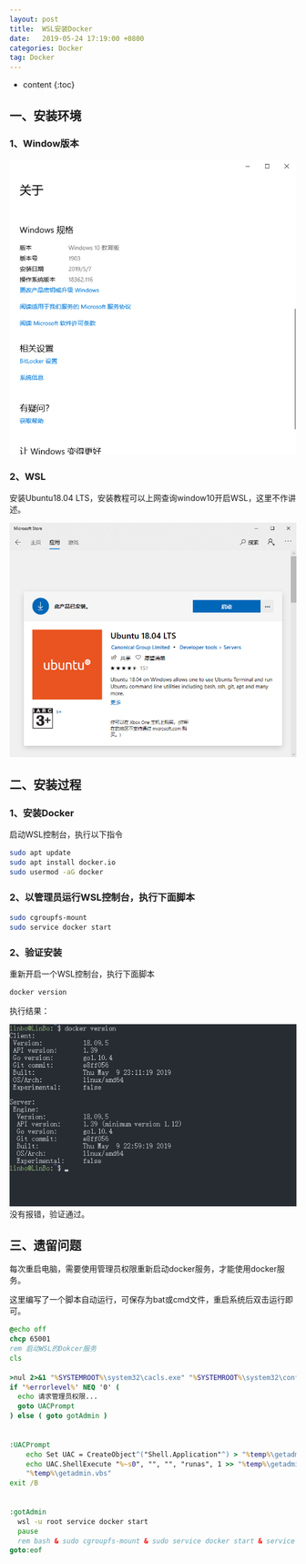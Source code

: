 ```yaml
---
layout: post
title:  WSL安装Docker
date:   2019-05-24 17:19:00 +0800
categories: Docker
tag: Docker
---
```


* content
{:toc}



## 一、安装环境
### 1、Window版本
![变量编辑入口-02](/images/2019-05-24/wsl-docker-1.png)

### 2、WSL
安装Ubuntu18.04 LTS，安装教程可以上网查询window10开启WSL，这里不作讲述。

![变量编辑入口-02](/images/2019-05-24/wsl-docker-2.png)

## 二、安装过程
### 1、安装Docker
启动WSL控制台，执行以下指令
```bash
sudo apt update
sudo apt install docker.io
sudo usermod -aG docker
```

### 2、以管理员运行WSL控制台，执行下面脚本
```bash
sudo cgroupfs-mount
sudo service docker start
```

### 2、验证安装
重新开启一个WSL控制台，执行下面脚本
```bash
docker version
```
执行结果：
<br/>

![变量编辑入口-02](/images/2019-05-24/wsl-docker-3.png)
没有报错，验证通过。

## 三、遗留问题
每次重启电脑，需要使用管理员权限重新启动docker服务，才能使用docker服务。

这里编写了一个脚本自动运行，可保存为bat或cmd文件，重启系统后双击运行即可。

```bat
@echo off
chcp 65001
rem 启动WSL的Dokcer服务
cls

>nul 2>&1 "%SYSTEMROOT%\system32\cacls.exe" "%SYSTEMROOT%\system32\config\system"
if '%errorlevel%' NEQ '0' (
  echo 请求管理员权限...
  goto UACPrompt
) else ( goto gotAdmin )


:UACPrompt
	echo Set UAC = CreateObject^("Shell.Application"^) > "%temp%\getadmin.vbs"
	echo UAC.ShellExecute "%~s0", "", "", "runas", 1 >> "%temp%\getadmin.vbs"
	"%temp%\getadmin.vbs"
exit /B


:gotAdmin
  wsl -u root service docker start
  pause
  rem bash & sudo cgroupfs-mount & sudo service docker start & service docker status
goto:eof
```